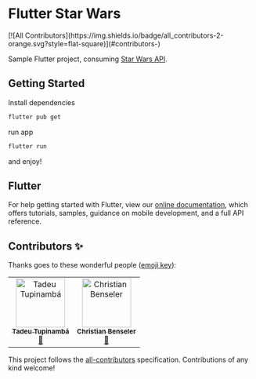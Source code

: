 # Flutter Star Wars
<!-- ALL-CONTRIBUTORS-BADGE:START - Do not remove or modify this section -->[![All Contributors](https://img.shields.io/badge/all_contributors-2-orange.svg?style=flat-square)](#contributors-)<!-- ALL-CONTRIBUTORS-BADGE:END -->

Sample Flutter project, consuming [Star Wars API](https://swapi.co/).

## Getting Started

Install dependencies
```sh
flutter pub get
```

run app
```sh
flutter run
```

and enjoy!

## Flutter
For help getting started with Flutter, view our
[online documentation](https://flutter.dev/docs), which offers tutorials,
samples, guidance on mobile development, and a full API reference.

## Contributors ✨

Thanks goes to these wonderful people ([emoji key](https://allcontributors.org/docs/en/emoji-key)):

<!-- ALL-CONTRIBUTORS-LIST:START - Do not remove or modify this section -->
<!-- prettier-ignore-start -->
<!-- markdownlint-disable -->
<table>
  <tr>
    <td align="center"><a href="https://www.linkedin.com/in/tadeutupinamba/"><img src="https://avatars3.githubusercontent.com/u/15824865?v=4" width="100px;" alt="Tadeu Tupinambá"/><br /><sub><b>Tadeu Tupinambá</b></sub></a><br /><a href="https://github.com/chrisbenseler/flutter_starwars/commits?author=tupizz" title="Documentation">📖</a></td>
    <td align="center"><a href="http://www.chrisb.com.br"><img src="https://avatars1.githubusercontent.com/u/1225447?v=4" width="100px;" alt="Christian Benseler"/><br /><sub><b>Christian Benseler</b></sub></a><br /><a href="https://github.com/chrisbenseler/flutter_starwars/commits?author=chrisbenseler" title="Documentation">📖</a></td>
  </tr>
</table>

<!-- markdownlint-enable -->
<!-- prettier-ignore-end -->
<!-- ALL-CONTRIBUTORS-LIST:END -->

This project follows the [all-contributors](https://github.com/all-contributors/all-contributors) specification. Contributions of any kind welcome!